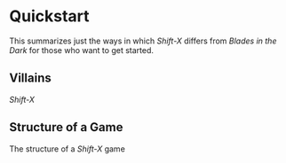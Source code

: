 # Quickstart

This summarizes just the ways in which *Shift-X* differs from *Blades in the Dark* for those who want to get started.

## Villains 

*Shift-X* 

## Structure of a Game

The structure of a *Shift-X* game 
